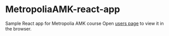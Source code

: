 # MetropoliaAMK-react-app
Sample React app for Metropolia AMK course
Open [users page](https://users.metropolia.fi/~juhanaha/wsk-routing/) to view it in the browser.